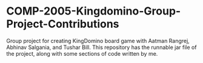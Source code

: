 # COMP-2005-Kingdomino-Group-Project-Contributions
Group project for creating KingDomino board game with Aatman Rangrej, Abhinav Salgania, and Tushar Bill.
This repository has the runnable jar file of the project, along with some sections of code written by me.
